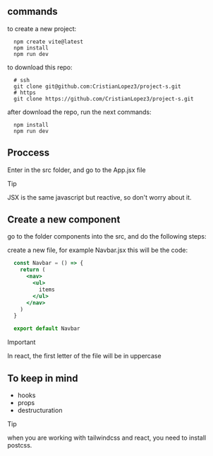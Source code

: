 ## commands

to create a new project: 
```npm
  npm create vite@latest
  npm install
  npm run dev
```

to download this repo:
```shell
  # ssh
  git clone git@github.com:CristianLopez3/project-s.git
  # https
  git clone https://github.com/CristianLopez3/project-s.git
```

after download the repo, run the next commands: 
```npm
  npm install
  npm run dev
```

## Proccess

Enter in the src folder, and go to the App.jsx file

>[!TIP]
>JSX is the same javascript but reactive, so don't worry about it.

## Create a new component

go to the folder components into the src, and do the following steps:

create a new file, for example Navbar.jsx
this will be the code: 
```jsx
  const Navbar = () => {
    return (
      <nav>
        <ul>
          items
        </ul>
      </nav>
    )
  }

  export default Navbar
```

>[!IMPORTANT]
>In react, the first letter of the file will be in uppercase

## To keep in mind

* hooks
* props
* destructuration

>[!TIP]
> when you are working with tailwindcss and react, you need to install postcss.